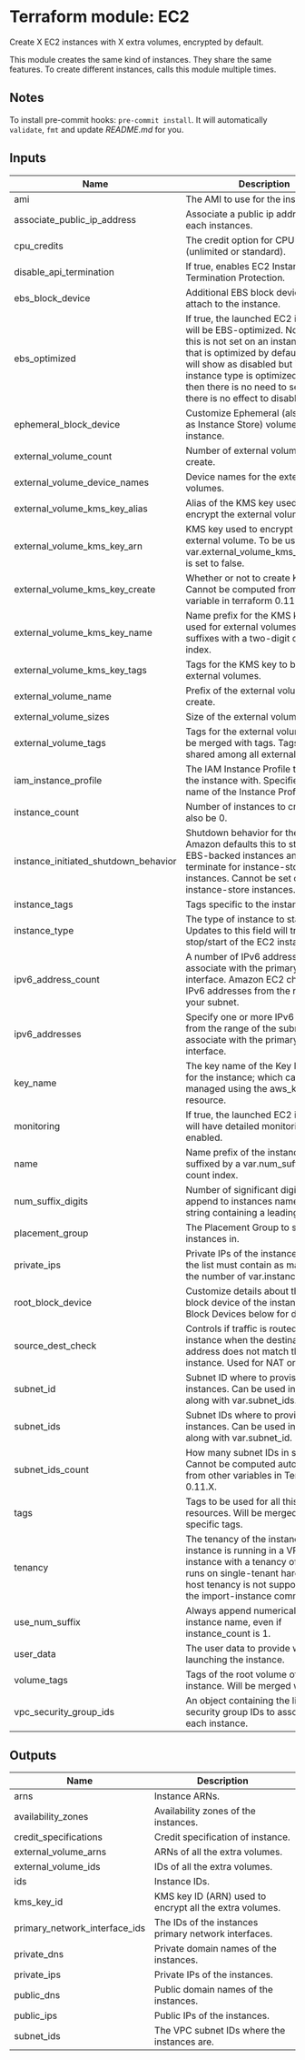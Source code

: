 # Terraform module: EC2

Create X EC2 instances with X extra volumes, encrypted by default.

This module creates the same kind of instances.
They share the same features.
To create different instances, calls this module multiple times.

## Notes

To install pre-commit hooks: `pre-commit install`.
It will automatically `validate`, `fmt` and update *README.md* for you.

<!-- BEGINNING OF PRE-COMMIT-TERRAFORM DOCS HOOK -->
## Inputs

| Name | Description | Type | Default | Required |
|------|-------------|:----:|:-----:|:-----:|
| ami | The AMI to use for the instances. | string | `""` | no |
| associate\_public\_ip\_address | Associate a public ip address for each instances. | string | `"false"` | no |
| cpu\_credits | The credit option for CPU usage (unlimited or standard). | string | `"standard"` | no |
| disable\_api\_termination | If true, enables EC2 Instance Termination Protection. | string | `"false"` | no |
| ebs\_block\_device | Additional EBS block devices to attach to the instance. | list | `[]` | no |
| ebs\_optimized | If true, the launched EC2 instance will be EBS-optimized. Note that if this is not set on an instance type that is optimized by default then this will show as disabled but if the instance type is optimized by default then there is no need to set this and there is no effect to disabling it. | string | `"false"` | no |
| ephemeral\_block\_device | Customize Ephemeral (also known as Instance Store) volumes on the instance. | list | `[]` | no |
| external\_volume\_count | Number of external volumes to create. | string | `"0"` | no |
| external\_volume\_device\_names | Device names for the external volumes. | list | `[ "" ]` | no |
| external\_volume\_kms\_key\_alias | Alias of the KMS key used to encrypt the external volume. | string | `"alias/default/ec2"` | no |
| external\_volume\_kms\_key\_arn | KMS key used to encrypt the external volume. To be used when var.external_volume_kms_key_create is set to false. | string | `""` | no |
| external\_volume\_kms\_key\_create | Whether or not to create KMS key. Cannot be computed from other variable in terraform 0.11.0. | string | `"true"` | no |
| external\_volume\_kms\_key\_name | Name prefix for the KMS key to be used for external volumes. Will be suffixes with a two-digit count index. | string | `""` | no |
| external\_volume\_kms\_key\_tags | Tags for the KMS key to be used for external volumes. | map | `{}` | no |
| external\_volume\_name | Prefix of the external volumes to create. | string | `"extra-volumes"` | no |
| external\_volume\_sizes | Size of the external volumes. | list | `[ "" ]` | no |
| external\_volume\_tags | Tags for the external volumes. Will be merged with tags. Tags will be shared among all external volumes. | map | `{}` | no |
| iam\_instance\_profile | The IAM Instance Profile to launch the instance with. Specified as the name of the Instance Profile. | string | `""` | no |
| instance\_count | Number of instances to create. Can also be 0. | string | `"1"` | no |
| instance\_initiated\_shutdown\_behavior | Shutdown behavior for the instance. Amazon defaults this to stop for EBS-backed instances and terminate for instance-store instances. Cannot be set on instance-store instances. | string | `""` | no |
| instance\_tags | Tags specific to the instances. | map | `{}` | no |
| instance\_type | The type of instance to start. Updates to this field will trigger a stop/start of the EC2 instance. | string | `"t3.small"` | no |
| ipv6\_address\_count | A number of IPv6 addresses to associate with the primary network interface. Amazon EC2 chooses the IPv6 addresses from the range of your subnet. | string | `"0"` | no |
| ipv6\_addresses | Specify one or more IPv6 addresses from the range of the subnet to associate with the primary network interface. | list | `[]` | no |
| key\_name | The key name of the Key Pair to use for the instance; which can be managed using the aws_key_pair resource. | string | `""` | no |
| monitoring | If true, the launched EC2 instances will have detailed monitoring enabled. | string | `"false"` | no |
| name | Name prefix of the instances. Will be suffixed by a var.num_suffix_digits count index. | string | `""` | no |
| num\_suffix\_digits | Number of significant digits to append to instances name. Use a string containing a leading 0. | string | `"02"` | no |
| placement\_group | The Placement Group to start the instances in. | string | `""` | no |
| private\_ips | Private IPs of the instances. If set, the list must contain as many IP as the number of var.instance_count. | list | `[]` | no |
| root\_block\_device | Customize details about the root block device of the instance. See Block Devices below for details | list | `[]` | no |
| source\_dest\_check | Controls if traffic is routed to the instance when the destination address does not match the instance. Used for NAT or VPNs. | string | `"true"` | no |
| subnet\_id | Subnet ID where to provision all the instances. Can be used instead or along with var.subnet_ids. | string | `""` | no |
| subnet\_ids | Subnet IDs where to provision the instances. Can be used instead or along with var.subnet_id. | list | `[ "" ]` | no |
| subnet\_ids\_count | How many subnet IDs in subnet_ids. Cannot be computed automatically from other variables in Terraform 0.11.X. | string | `"0"` | no |
| tags | Tags to be used for all this module resources. Will be merged with specific tags. | map | `{}` | no |
| tenancy | The tenancy of the instance (if the instance is running in a VPC). An instance with a tenancy of dedicated runs on single-tenant hardware. The host tenancy is not supported for the import-instance command. | string | `"default"` | no |
| use\_num\_suffix | Always append numerical suffix to instance name, even if instance_count is 1. | string | `"false"` | no |
| user\_data | The user data to provide when launching the instance. | string | `""` | no |
| volume\_tags | Tags of the root volume of the instance. Will be merged with tags. | map | `{}` | no |
| vpc\_security\_group\_ids | An object containing the list of security group IDs to associate with each instance. | map | `{}` | no |

## Outputs

| Name | Description |
|------|-------------|
| arns | Instance ARNs. |
| availability\_zones | Availability zones of the instances. |
| credit\_specifications | Credit specification of instance. |
| external\_volume\_arns | ARNs of all the extra volumes. |
| external\_volume\_ids | IDs of all the extra volumes. |
| ids | Instance IDs. |
| kms\_key\_id | KMS key ID (ARN) used to encrypt all the extra volumes. |
| primary\_network\_interface\_ids | The IDs of the instances primary network interfaces. |
| private\_dns | Private domain names of the instances. |
| private\_ips | Private IPs of the instances. |
| public\_dns | Public domain names of the instances. |
| public\_ips | Public IPs of the instances. |
| subnet\_ids | The VPC subnet IDs where the instances are. |

<!-- END OF PRE-COMMIT-TERRAFORM DOCS HOOK -->
